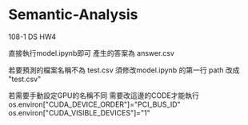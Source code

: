 # Semantic-Analysis
108-1 DS HW4

直接執行model.ipynb即可
產生的答案為 answer.csv

若要預測的檔案名稱不為 test.csv
須修改model.ipynb 的第一行 path 改成 "test.csv"

若需要手動設定GPU的名稱不同
需要改這邊的CODE才能執行
os.environ["CUDA_DEVICE_ORDER"]="PCI_BUS_ID"
os.environ["CUDA_VISIBLE_DEVICES"]="1"
